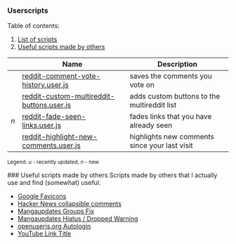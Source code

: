### Userscripts

Table of contents:

1. [List of scripts](#list)
2. [Useful scripts made by others](#usefulscripts)

<a name="list" />

|     | Name                                                                                   | Description                                   |
|-----|----------------------------------------------------------------------------------------|-----------------------------------------------|
|     | [reddit-comment-vote-history.user.js](reddit-comment-vote-history.user.js)             | saves the comments you vote on                |
|     | [reddit-custom-multireddit-buttons.user.js](reddit-custom-multireddit-buttons.user.js) | adds custom buttons to the multireddit list   |
| *n* | [reddit-fade-seen-links.user.js](reddit-custom-multireddit-buttons.user.js)            | fades links that you have already seen        |
|     | [reddit-highlight-new-comments.user.js](reddit-highlight-new-comments.user.js)         | highlights new comments since your last visit |

<sup>Legend: *u* - recently updated, *n* - new</sup>

<a name="remarks" />
<a name="usefulscripts" />
### Useful scripts made by others
Scripts made by others that I actually use and find (somewhat) useful.

- [Google Favicons](https://monkeyguts.com/code.php?id=91)
- [Hacker News collapsible comments](http://userscripts-mirror.org/scripts/show/138037)
- [Mangaupdates Groups Fix](https://github.com/loadletter/mangaupdates-urlfix/)
- [Mangaupdates Hiatus / Dropped Warning](http://userscripts-mirror.org/scripts/show/125294.html)
- [openuserjs.org Autologin](https://openuserjs.org/scripts/cuzi/openuserjs.org_Autologin)
- [YouTube Link Title](https://greasyfork.org/scripts/413-youtube-link-title)
<a name="othersources" />
